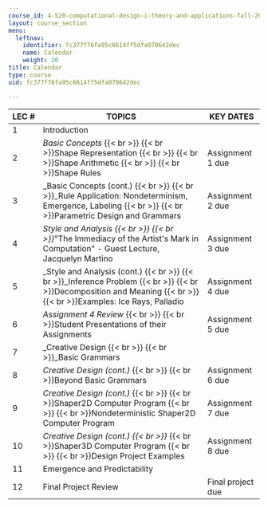 ```yaml
---
course_id: 4-520-computational-design-i-theory-and-applications-fall-2005
layout: course_section
menu:
  leftnav:
    identifier: fc377f76fa95c6614ff5dfa070642dec
    name: Calendar
    weight: 20
title: Calendar
type: course
uid: fc377f76fa95c6614ff5dfa070642dec

---
```


| LEC # | TOPICS | KEY DATES |
| --- | --- | --- |
| 1 | Introduction |  |
| 2 | _Basic Concepts_  {{< br >}}  {{< br >}}Shape Representation  {{< br >}}  {{< br >}}Shape Arithmetic  {{< br >}}  {{< br >}}Shape Rules | Assignment 1 due |
| 3 | _Basic Concepts (cont.)  {{< br >}}  {{< br >}}_Rule Application: Nondeterminism, Emergence, Labeling  {{< br >}}  {{< br >}}Parametric Design and Grammars | Assignment 2 due |
| 4 | _Style and Analysis  {{< br >}}  {{< br >}}_"The Immediacy of the Artist's Mark in Computation" - Guest Lecture, Jacquelyn Martino | Assignment 3 due |
| 5 | _Style and Analysis (cont.)  {{< br >}}  {{< br >}}_Inference Problem  {{< br >}}  {{< br >}}Decomposition and Meaning  {{< br >}}  {{< br >}}Examples: Ice Rays, Palladio | Assignment 4 due |
| 6 | _Assignment 4 Review_  {{< br >}}  {{< br >}}Student Presentations of their Assignments | Assignment 5 due |
| 7 | _Creative Design  {{< br >}}  {{< br >}}_Basic Grammars |  |
| 8 | _Creative Design (cont.)_  {{< br >}}  {{< br >}}Beyond Basic Grammars | Assignment 6 due |
| 9 | _Creative Design (cont.)_  {{< br >}}  {{< br >}}Shaper2D Computer Program  {{< br >}}  {{< br >}}Nondeterministic Shaper2D Computer Program | Assignment 7 due |
| 10 | _Creative Design (cont.)  {{< br >}}_  {{< br >}}Shaper3D Computer Program  {{< br >}}  {{< br >}}Design Project Examples | Assignment 8 due |
| 11 | Emergence and Predictability |  |
| 12 | Final Project Review | Final project due
